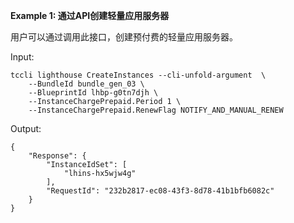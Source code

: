 **Example 1: 通过API创建轻量应用服务器**

用户可以通过调用此接口，创建预付费的轻量应用服务器。

Input: 

```
tccli lighthouse CreateInstances --cli-unfold-argument  \
    --BundleId bundle_gen_03 \
    --BlueprintId lhbp-g0tn7djh \
    --InstanceChargePrepaid.Period 1 \
    --InstanceChargePrepaid.RenewFlag NOTIFY_AND_MANUAL_RENEW
```

Output: 
```
{
    "Response": {
        "InstanceIdSet": [
            "lhins-hx5wjw4g"
        ],
        "RequestId": "232b2817-ec08-43f3-8d78-41b1bfb6082c"
    }
}
```

